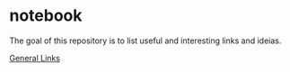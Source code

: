 # notebook
The goal of this repository is to list useful and interesting links and ideias.

[General Links](general.md)

